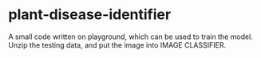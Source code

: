 # plant-disease-identifier
A small code written on playground, which can be used to train the model.
Unzip the testing data,
and put the image into IMAGE CLASSIFIER.
